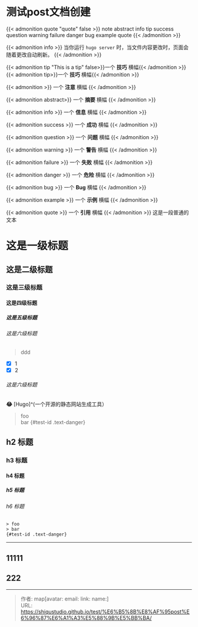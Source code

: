 # 测试post文档创建


{{< admonition quote "quote" false >}}
note abstract info tip success question warning failure danger bug example quote
{{< /admonition >}}

<!--more-->
{{< admonition info >}} 当你运行 `hugo server` 时，当文件内容更改时，页面会随着更改自动刷新。 {{< /admonition >}}

{{< admonition tip "This is a tip" false>}}一个 **技巧** 横幅{{< /admonition >}}
{{< admonition tip>}}一个 **技巧** 横幅{{< /admonition >}}

{{< admonition >}} 一个 **注意** 横幅 {{< /admonition >}}

{{< admonition abstract>}} 一个 **摘要** 横幅 {{< /admonition >}}

{{< admonition info >}} 一个 **信息** 横幅 {{< /admonition >}}

{{< admonition success >}} 一个 **成功** 横幅 {{< /admonition >}}

{{< admonition question >}} 一个 **问题** 横幅 {{< /admonition >}}

{{< admonition warning >}} 一个 **警告** 横幅 {{< /admonition >}}

{{< admonition failure >}} 一个 **失败** 横幅 {{< /admonition >}}

{{< admonition danger >}} 一个 **危险** 横幅 {{< /admonition >}}

{{< admonition bug >}} 一个 **Bug** 横幅 {{< /admonition >}}

{{< admonition example >}} 一个 **示例** 横幅 {{< /admonition >}}

{{< admonition quote >}} 一个 **引用** 横幅 {{< /admonition >}}
这是一段普通的文本

# 这是一级标题
## 这是二级标题
### 这是三级标题
#### 这是四级标题
##### 这是五级标题
###### 这是六级标题 
>ddd
- [x] 1
- [x] 2
###### 这是六级标题 
**:joy:**
[Hugo]^(一个开源的静态网站生成工具）
> foo  
> bar
{#test-id .text-danger}
## h2 标题
### h3 标题
#### h4 标题
##### h5 标题
###### h6 标题
```
> foo  
> bar
{#test-id .text-danger}
```

---
## 11111
## 222



---

> 作者: map[avatar:<nil> email:<nil> link:<nil> name:<nil>]  
> URL: https://shiqustudio.github.io/test/%E6%B5%8B%E8%AF%95post%E6%96%87%E6%A1%A3%E5%88%9B%E5%BB%BA/  

